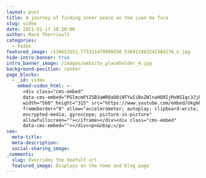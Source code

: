 ```yaml
---
layout: post
title: A journey of finding inner peace on the juan de fuca
slug: video
date: 2021-01-17 10:20:00
author: Mark Therriault
categories:
  - Video
featured_image: /134653551_775311479999358_536912463242304176_n.jpg
hide-intro-banner: true
intro_banner_image: /images/website_placeholder_4.jpg
background-position: center
page_blocks:
  - _id: video
    embed-video_html: >-
      <div class="cms-embed"
      data-cms-embed="PGlmcmFtZSB3aWR0aD0iNTYwIiBoZWlnaHQ9IjMxNSIgc3JjPSJodHRwczovL3d3dy55b3V0dWJlLmNvbS9lbWJlZC9Va2dta3BlekNPUSIgZnJhbWVib3JkZXI9IjAiIGFsbG93PSJhY2NlbGVyb21ldGVyOyBhdXRvcGxheTsgY2xpcGJvYXJkLXdyaXRlOyBlbmNyeXB0ZWQtbWVkaWE7IGd5cm9zY29wZTsgcGljdHVyZS1pbi1waWN0dXJlIiBhbGxvd2Z1bGxzY3JlZW4+PC9pZnJhbWU+"><iframe
      width="560" height="315" src="https://www.youtube.com/embed/UkgmkpezCOQ"
      frameborder="0" allow="accelerometer; autoplay; clipboard-write;
      encrypted-media; gyroscope; picture-in-picture"
      allowfullscreen=""></iframe></div><div class="cms-embed"
      data-cms-embed=""></div><p>&nbsp;</p>
seo:
  meta-title:
  meta-description:
  social-sharing_image:
_comments:
  slug: Overrides the deafult url
  featured_image: Displays on the home and blog page
---
```



